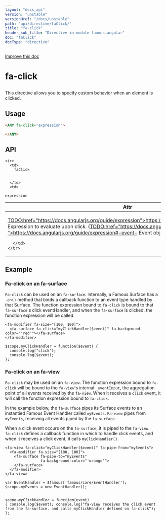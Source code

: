 ```yaml
---
layout: "docs_api"
version: "unstable"
versionHref: "/docs/unstable"
path: "api/directive/faClick/"
title: "fa-click"
header_sub_title: "Directive in module famous.angular"
doc: "faClick"
docType: "directive"
---
```


<div class="improve-docs">
  <a href='https://github.com/Famous/famous-angular/edit/master/src/scripts/directives/fa-click.js#L1'>
    Improve this doc
  </a>
</div>




<h1 class="api-title">

  fa-click



</h1>





This directive allows you to specify custom behavior when an element is clicked.








  
<h2 id="usage">Usage</h2>
  
```html
<ANY fa-click="expression">

</ANY>
```
  
  
<h2 id="api" style="clear:both;">API</h2>

<table class="table" style="margin:0;">
  <thead>
    <tr>
      <th>Attr</th>
      <th>Type</th>
      <th>Details</th>
    </tr>
  </thead>
  <tbody>
    
    <tr>
      <td>
        faClick
        
        
      </td>
      <td>
        
  <code>expression</code>
      </td>
      <td>
        <p><a href="<a">TODO:href="https://docs.angularjs.org/guide/expression">https://docs.angularjs.org/guide/expression</a> Expression</a> to evaluate upon
click. (<a href="<a">TODO:href="https://docs.angularjs.org/guide/expression#-event-">https://docs.angularjs.org/guide/expression#-event-</a> Event object is available as <code>$event</code></a>)</p>

        
      </td>
    </tr>
    
  </tbody>
</table>

  

  



<h2 id="example">Example</h2><h3 id="fa-click-on-an-fa-surface">Fa-click on an fa-surface</h3>
<p><code>Fa-click</code> can be used on an <code>fa-surface</code>.  Internally, a Famous Surface has a <code>.on()</code> method that binds a callback function to an event type handled by that Surface.
 The function expression bound to <code>fa-click</code> is bound to that <code>fa-surface</code>&#39;s click eventHandler, and when the <code>fa-surface</code> is clicked, the function expression will be called. </p>
<pre><code class="lang-html">&lt;fa-modifier fa-size=&quot;[100, 100]&quot;&gt;
  &lt;fa-surface fa-click=&quot;myClickHandler($event)&quot; fa-background-color=&quot;&#39;red&#39;&quot;&gt;&lt;/fa-surface&gt;
&lt;/fa-modifier&gt;</code></pre>
<pre><code class="lang-javascript">$scope.myClickHandler = function($event) {
  console.log(&quot;click&quot;);
  console.log($event);
};</code></pre>
<h3 id="fa-click-on-an-fa-view">Fa-click on an fa-view</h3>
<p><code>Fa-click</code> may be used on an <code>fa-view</code>.  The function expression bound to <code>fa-click</code> will be bound to the <code>fa-view</code>&#39;s internal <code>_eventInput</code>, the aggregation point of all events received by the <code>fa-view</code>.  When it receives a <code>click</code> event, it will call the function expression bound to <code>fa-click</code>.</p>
<p>In the example below, the <code>fa-surface</code> pipes its Surface events to an instantied Famous Event Handler called <code>myEvents</code>.
<code>Fa-view</code> pipes from <code>myEvents</code>, receiving all events piped by the <code>fa-surface</code>.</p>
<p>When a click event occurs on the <code>fa-surface</code>, it is piped to the <code>fa-view</code>.<br><code>fa-click</code> defines a callback function in which to handle click events, and when it receives a click event, it calls <code>myClickHandler()</code>. </p>
<pre><code class="lang-html">&lt;fa-view fa-click=&quot;myClickHandler($event)&quot; fa-pipe-from=&quot;myEvents&quot;&gt;
  &lt;fa-modifier fa-size=&quot;[100, 100]&quot;&gt;
    &lt;fa-surface fa-pipe-to=&quot;myEvents&quot;
                fa-background-color=&quot;&#39;orange&#39;&quot;&gt;
    &lt;/fa-surface&gt;
  &lt;/fa-modifier&gt;
&lt;/fa-view&gt;</code></pre>
<pre><code class="lang-javascript">var EventHandler = $famous[&#39;famous/core/EventHandler&#39;];
$scope.myEvents = new EventHandler();

$scope.myClickHandler = function($event) {
  console.log($event);
  console.log(&quot;fa-view receives the click event from the fa-surface, and calls myClickHandler defined on fa-click&quot;);
};</code></pre>



